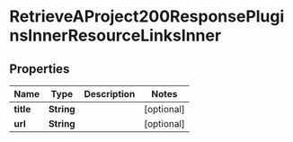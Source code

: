 

# RetrieveAProject200ResponsePluginsInnerResourceLinksInner


## Properties

| Name | Type | Description | Notes |
|------------ | ------------- | ------------- | -------------|
|**title** | **String** |  |  [optional] |
|**url** | **String** |  |  [optional] |



